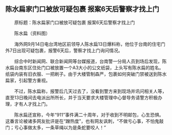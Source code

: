 ## 陈水扁家门口被放可疑包裹 报案6天后警察才找上门
　　原标题：陈水扁家门口被放可疑包裹 报案6天后警察才找上门

　　陈水扁（资料图）

　　海外网9月14日电台湾地区前领导人陈水扁13日爆料称，他位于台南的住宅门外7日出现可疑包裹，报警6天后，警察才找上门询问情况。

　　综合中时新闻网、联合新闻网等台媒报道，台南警一分局人员到场后发现，陈水扁台南东区住处门口被放置一个A3大小的公文纸袋，上头写有陈水扁的姓名。纸袋内装有旧衣服、一把刷子。由于大楼管制森严，包裹如何突破门禁被送到陈水扁家，引起警方重视。

　　不过，陈水扁称，报警后几天过去了，没看到警方来到现场并讯问相关人等，直至13日晚间去电派出所所长，并于当天要求大楼管理中心督导务请警方积极办理，才有人才找上门。

　　陈水扁还宣称，今年“911”事件满二十周年，对于收到不明邮包，心生恐惧。这番言论被诸多网友批评是在“蹭热度”，也有网友讽刺，“不做亏心事，不怕鬼敲门；亏心事做太多，一条草绳以为是条蛇要咬人！”


